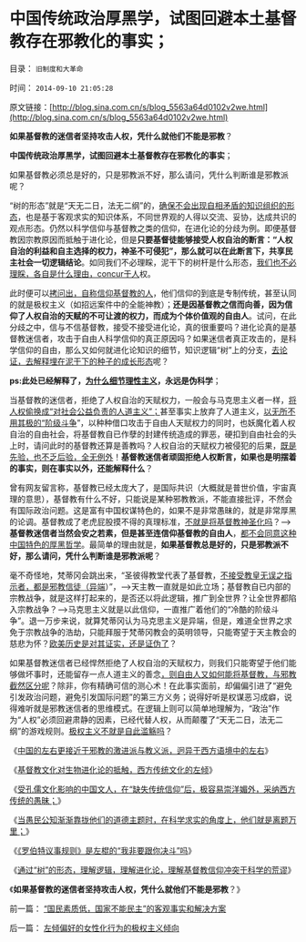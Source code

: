 # 中国传统政治厚黑学，试图回避本土基督教存在邪教化的事实；

目录： `旧制度和大革命` 

时间： `2014-09-10 21:05:28` 

原文链接：[http://blog.sina.com.cn/s/blog_5563a64d0102v2we.html](http://blog.sina.com.cn/s/blog_5563a64d0102v2we.html)

**如果基督教的迷信者坚持攻击人权，凭什么就他们不能是邪教**？

**中国传统政治厚黑学，试图回避本土基督教存在邪教化的事实**；

如果基督教必须总是好的，只是邪教派不好，那么请问，凭什么判断谁是邪教派呢？

“树的形态”就是“天无二日，法无二纲”的，[确保不会出现自相矛盾的知识组织的形态](../../../2012/3/15/科学中没有哲学的位置；信仰的位置在那里？.md)，也是基于客观求实的知识体系，不同世界观的人得以交流、妥协，达成共识的观点形态。仍然以科学信仰与基督教之类的信仰，在进化论的分歧为例。即便基督教因宗教原因而抵触于进化论，但是**只要基督徒能够接受人权自治的断言：“人权自治的利益和自主选择的权力，神圣不可侵犯”，那么就可以在此断言下，共享民主社会一切逻辑结论**。如同我们不必理睬，泥干下的树杆是什么形态，[我们也不必理睬，各自是什么理由，concur于人](../../../2009/11/16/解释人权的自然科学和人权解释的经济学.md)权。

此时便可以[拷问出，自称信仰基督教的人](../../../2011/2/1/什么是人权？人道主义？和维护法纪.md)，他们信仰的到底是专制传统，甚至认同的就是极权主义（如招远案件中的全能神教）；**还是因基督教之信而向善，因为信仰了人权自治的天赋的不可让渡的权力，而成为个体价值观的自由人**。试问，在此分歧之中，信与不信基督教，接受不接受进化论，真的很重要吗？进化论真的是基督教迷信者，攻击于自由人科学信仰的真正原因吗？如果迷信者真正攻击的，是科学信仰的自由，那么又如何就进化论知识的细节，知识逻辑“树”上的分支，[去论证，去解释埋在泥干下的种子的成长形态](../../../2014/9/8/通过“树”的形态，理解逻辑，理解进化论，理解基督教.md)呢？

**ps:此处已经解释了，[为什么细节理性主义](../../../2014/9/2/从质控理解军事建设，条令和军事法庭，及经济质量体系的ISO、FDA.md)，永远是伪科学**；

当基督教的迷信者，拒绝了人权自治的天赋权力，一般会与马克思主义者一样，[将人权偷换成“对社会公益负责的人道主义”；](../../../2011/1/26/人权不是人道，人道透支人权.md)甚至事实上放弃了人道主义，[以无所不用其极的“阶级斗争](../../../2014/4/23/公有制是否极权，取决于是否“慈悲为怀”.md)”，以种种借口攻击于自由人天赋权力的同时，也妖魔化着人权自治的自由社会，将基督教自已作孽的封建传统造成的罪恶，硬扣到自由社会的头上时，请问此时的基督教还算是善教吗？人权自治的天赋权力被侵犯的后果，[既是先验，也不乏后验，全无例外](../../../2013/11/10/理解先验的概念，才能理解科学的世界观和沟通的方法论；.md)！**基督教迷信者顽固拒绝人权断言，如果也是明摆着的事实，则在事实以外，还能解释什么**？

曾有网友留言称，基督教已经太庞大了，是国际共识（大概就是普世价值，宇宙真理的意思），基督教有什么不好，只能说是某种邪教教派，不能直接批评，不然会有国际政治问题。这是富有中国权谋特色的，如果不是非常愚昧的，就是非常厚黑的论调。基督教成了老虎屁股摸不得的真理标准，[不就是将基督教神圣化吗](../../../2011/4/24/宪法要简单易懂，不能博大精深.md)？——>**基督教迷信者当然会安之若素，但是甚至连信仰基督教的自由人**，[都不会同意这种中国特色的厚黑哲学](../../../2010/6/30/为什么中国政治学仍然非常幼稚？.md)。最简单的理由就是，**如果基督教总是好的，只是邪教派不好，那么请问，凭什么判断谁是邪教派呢**？

毫不奇怪地，梵蒂冈会跳出来，“圣彼得教堂代表了基督教，[不接受教皇无误之指示者，都是邪教信徒（异端](../../../2014/6/11/未经定义的“黑社会，邪教”，帽子可以扣到任何小民头上.md)）”，——>天主教一直就是如此立场；基督教自已内部的宗教战争，就是这样打起来的，是否还以将此逻辑，推广到全世界？让全世界都陷入宗教战争？——>马克思主义就是以此信仰，一直推广着他们的“冷酷的阶级斗争”。退一万步来说，就算梵蒂冈认为马克思主义是异端，但是，难道全世界之求免于宗教战争的浩劫，只能拜服于梵蒂冈教会的英明领导，只能寄望于天主教会的慈悲为怀？[欧美历史是对其证实，还是证伪了](../../../2013/12/25/首倡并推动宗教革命英国享利八世父女，及英国内战.md)？

如果基督教迷信者已经悍然拒绝了人权自治的天赋权力，则我们只能寄望于他们能够做坏事时，还能留存一点人道主义的善念[，则自由人又如何能将基督教，与邪教截然区分呢](../../../2014/7/23/全能神教和基督教，信仰的暴力，非暴力和邪教化；.md)？除非，你有精确可信的测心术！在此事实面前，却偏偏引进了“避免引发政治问题，避免引发国际问题”的第三方义务；说得好听是权谋恶习成癖，说得难听就是邪教迷信者的思维模式。在逻辑上则可以简单地理解为，“政治”作为“人权”必须回避肃静的因素，已经代替人权，从而颠覆了“天无二日，法无二纲”的游戏规则。[极权主义不就是自此滥觞吗](../../../2011/9/2/普世帝国的天下主义.md)？

《[中国的左右更接近于邪教的激进派与教义派，迥异于西方语境中的左右](../../../2014/8/31/中国的左右派更接近于邪教中的激进派与保守派.md)》

《[基督教文化对生物进化论的抵触，西方传统文化的左倾](../../../2014/9/2/基督教文化对生物进化论的抵触，西方传统文化的左倾.md)》

《[受孔儒文化影响的中国文人，在“缺失传统信仰”后，极容易崇洋媚外，采纳西方传统的愚昧；](../../../2014/9/4/基督教文化对西方世界观的塑造，孔儒文化明显的偏好.md)》

《[当愚民公知渐渐靠拢他们的道德主题时，在科学求实的角度上，他们就是离题万里；](../../../2014/9/5/孔儒文化人士偏好西方左派观点的原因.md)》

《[《罗伯特议事规则》是左棍的“我非要跟你决斗”吗](../../../2014/9/6/《罗伯特议事规则》是左棍的“我非要跟你决斗”的真理吗？.md)》

《[通过“树”的形态，理解逻辑，理解进化论，理解基督教信仰冲突于科学的荒谬](../../../2014/9/8/通过“树”的形态，理解逻辑，理解进化论，理解基督教.md)》

《**如果基督教的迷信者坚持攻击人权，凭什么就他们不能是邪教**？》

前一篇： [“国民素质低，国家不能民主”的客观事实和解决方案](../../../2014/9/10/“国民素质低，国家不能民主”的客观事实和解决方案.md)

后一篇： [左倾偏好的女性化行为的极权主义倾向](../../../2014/9/6/左倾偏好的女性化行为的极权主义倾向.md)

